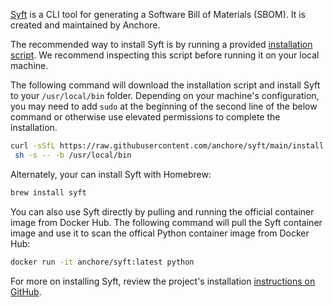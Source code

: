 [Syft](https://github.com/anchore/syft) is a CLI tool for generating a Software Bill of Materials (SBOM). It is created and maintained by Anchore.

The recommended way to install Syft is by running a provided [installation script](https://github.com/anchore/syft/blob/main/install.sh). We recommend inspecting this script before running it on your local machine.

The following command will download the installation script and install Syft to your `/usr/local/bin` folder. Depending on your machine's configuration, you may need to add `sudo` at the beginning of the second line of the below command or otherwise use elevated permissions to complete the installation.

```sh
curl -sSfL https://raw.githubusercontent.com/anchore/syft/main/install.sh | \
 sh -s -- -b /usr/local/bin
```

Alternately, your can install Syft with Homebrew:

```sh
brew install syft
```

You can also use Syft directly by pulling and running the official container image from Docker Hub. The following command will pull the Syft container image and use it to scan the offical Python container  image from Docker Hub:

```sh
docker run -it anchore/syft:latest python
```

For more on installing Syft, review the project's installation [instructions on GitHub](https://github.com/anchore/syft#installation).
